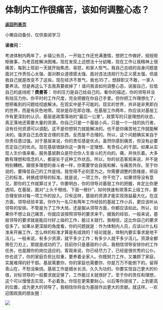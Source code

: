 # 体制内工作很痛苦，该如何调整心态？

[**返回列表页**](/gzh/费曼的小茶馆)

小懒自动备份，仅供查阅学习

**读者问：**

考进体制内两年了，乡镇公务员，一开始工作还充满激情，想把工作做好，规规矩矩做事，为老百姓解决困难。现在发现上述想法十分幼稚，现在工作让我精神上很痛苦，每到上班前一天就开始焦虑、易怒，和家人怄气。我自己总结的自身问题是面对工作责任心太强、面对群众道德感太强、面对违法违规行为正义感太强，但是我自己就是改变不了这些。现在经济不景气，我也35了，想辞职又不敢，一家人要养活。但是再这么下去我真要疯掉了！请问我该如何调整心态，说服自己，拉低自己的底线呢？**费曼答：**
你的压力是自己给自己的。看你的描述，你的领导并没有给压力你。你平时的工作尺度，完全把握在你自己手里。但你把工作理想化了，想把看到的问题给彻底解决。在现实中是不可能的。现实的世界，并非是非黑即白的世界，而是有灰色地带。现状是存在即合理。在基层工作两年，你应该对基层工作有更深刻的认识。基层是政策落地的“最后一公里”。政策写的只是理想的状态，真正落地还需要大量的资源。你自己只是一个基层小兵，只是一个一线的执行者，没有任何资源可以调配。这不是你想努力就能解决的。也不是你痛苦地工作就能解决的。强求自己去改变合理的东西，反而是不合理的。所以，这个问题确实来自于你责任感过强。对于基层来说，你的责任感是优点。虽然你感到痛苦，但没有必要否定自己的优点。现在基层很缺你这一类有一定理想、有责任心的干部。如果从实现人生价值来看，服务基层群众是符合你人生奋斗的方向的。痛，并快乐着。大多数有理想和信念的人，都是处于这种工作状态。所以，你的状态客观来说，并不是特别糟糕。跟很多理想的奋斗者一样，你需要学会自我和解，与痛苦共存。至于你说的，要降低自己的工作底线。我觉得不必刻意为之。你需要调整的思维是，把自己的标准，转换成领导的标准。就是说，一项工作，你干完了，如果领导没有意见，那你的工作就算过关了。你要明白，你的领导对基层工作的把握，肯定比你更透彻。在基层，面对“上头千根线、下面一根针”，如何快速有效落实上级工作，要合理安排对每一项工作的投入。只有这样，基层的资源才能实现效益最大化。在这方面，领导经验丰富。你作为一名只有两年工作经验的基层工作小兵，更应该听从领导的安排。不管是为了工作大局，还是服从领导方面，你都应该如此。所以，如果你不想让自己痛苦，你就应该按照领导的要求来干。据我的经验，一般来说，基层领导的要求就是能应付好上级的工作，能过关就行。我相信，这比你自己的要求低多了。如果从更深层的角度看，你的问题就是：作为体制内人员，应该以什么标准来开展工作，怎么样的标准才算是有成效的？结论就是，体制内要实事求是地干活儿。一般来说，有多少资源，就干多少工作；有多少人就干多少活儿。资源全都用在刀刃上，那就是成功的了。目前你只是基层的小兵，我相信领导安排你的工作任务，也是跟你的岗位适应的。客观来说，你已经尽力了，已经是很优秀的公仆。你也说了，你的家庭负担比较重，要养着全家人。你既努力工作，又兼顾了家庭，实属难得的好干部。基层需要你，你的家庭也需要你，你是万万不能倒下的。留得青山在，不愁没柴烧。基层工作是细水长流、久久为功的。你要实现自己更大的价值，对标领导的一般要求就足够了，工作能过关就很好了。至于你的责任和理想，这个可以慢慢去实现，不必着急。你现在更需要耐心。以后等你提拔了，上到更高的位置，成为更大的领导了，我相信你将会为基层作出更大的贡献。就这样。\--欢迎围观我的朋友圈：

![](https://mmbiz.qpic.cn/mmbiz_jpg/oa24goVzl4TicNHQZ1liaBufiaX2rsoYWYXPVtomiahIcturDssDu5dfknonw5nvaWYyVg07AuDQ2c9L0o81Z0CNfQ/640?wx_fmt=jpeg)


